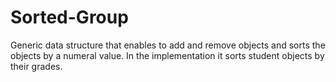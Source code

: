 # Sorted-Group
Generic data structure that enables to add and remove objects and sorts the objects by a numeral value. In the implementation it sorts student objects by their grades. 
